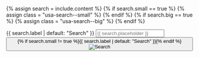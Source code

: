 {% assign search = include.content %}
{% if search.small == true %}
  {% assign class = "usa-search--small" %}
{% endif %}
{% if search.big == true %}
  {% assign class = "usa-search--big" %}
{% endif %}
<section aria-label="Search component">
  <form class="usa-search {{ class }}" role="search">
    <label class="usa-sr-only" for="search-field">{{ search.label | default: "Search"  }}</label>
    <input class="usa-input" id="search-field" type="search" name="search" placeholder="{{ search.placeholder }}" />
      <button class="usa-button" type="submit">
        {% if search.small != true %}<span class="usa-search__submit-text">{{ search.label | default: "Search"  }}</span
        >{% endif %}
        <img
          src="/assets/img/usa-icons-bg/search--white.svg"
          class="usa-search__submit-icon"
          alt="Search"
        />
      </button>
  </form>
</section>